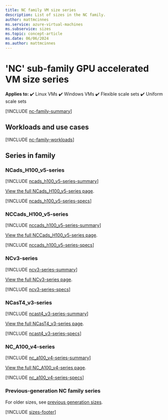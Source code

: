 ```yaml
---
title: NC family VM size series
description: List of sizes in the NC family.
author: mattmcinnes
ms.service: azure-virtual-machines
ms.subservice: sizes
ms.topic: concept-article
ms.date: 06/06/2024
ms.author: mattmcinnes
---
```


# 'NC' sub-family GPU accelerated VM size series

**Applies to:** :heavy_check_mark: Linux VMs :heavy_check_mark: Windows VMs :heavy_check_mark: Flexible scale sets :heavy_check_mark: Uniform scale sets

[!INCLUDE [nc-family-summary](./includes/nc-family-summary.md)]

## Workloads and use cases

[!INCLUDE [nc-family-workloads](./includes/nc-family-workloads.md)]

## Series in family


### NCads_H100_v5-series
[!INCLUDE [ncads_h100_v5-series-summary](./includes/ncadsh100v5-series-summary.md)]

[View the full NCads_H100_v5-series page](./ncadsh100v5-series.md).

[!INCLUDE [ncads_h100_v5-series-specs](./includes/ncadsh100v5-series-specs.md)]


### NCCads_H100_v5-series
[!INCLUDE [nccads_h100_v5-series-summary](./includes/nccadsh100v5-series-summary.md)]

[View the full NCCads_H100_v5-series page](./nccadsh100v5-series.md).

[!INCLUDE [nccads_h100_v5-series-specs](./includes/nccadsh100v5-series-specs.md)]


### NCv3-series
[!INCLUDE [ncv3-series-summary](./includes/ncv3-series-summary.md)]

[View the full NCv3-series page](./ncv3-series.md).

[!INCLUDE [ncv3-series-specs](./includes/ncv3-series-specs.md)]


### NCasT4_v3-series
[!INCLUDE [ncast4_v3-series-summary](./includes/ncast4v3-series-summary.md)]

[View the full NCasT4_v3-series page](./ncast4v3-series.md).

[!INCLUDE [ncast4_v3-series-specs](./includes/ncast4v3-series-specs.md)]


### NC_A100_v4-series
[!INCLUDE [nc_a100_v4-series-summary](./includes/nca100v4-series-summary.md)]

[View the full NC_A100_v4-series page](./nca100v4-series.md).

[!INCLUDE [nc_a100_v4-series-specs](./includes/nca100v4-series-specs.md)]


### Previous-generation NC family series
For older sizes, see [previous generation sizes](../previous-gen-sizes-list.md#gpu-accelerated-previous-gen-sizes).

[!INCLUDE [sizes-footer](../includes/sizes-footer.md)]
